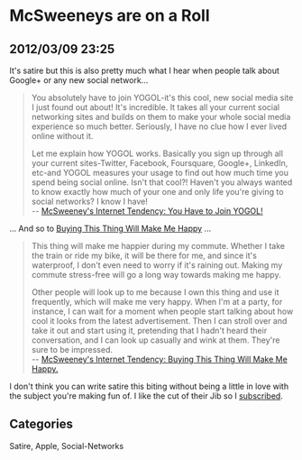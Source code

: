 # McSweeneys are on a Roll## 2012/03/09 23:25It's satire but this is also pretty much what I hear when people talk about Google+ or any new social network...> You absolutely have to join YOGOL-it's this cool, new social media site > I just found out about! It's incredible. It takes all your current > social networking sites and builds on them to make your whole social > media experience so much better. Seriously, I have no clue how I ever > lived online without it.>  > Let me explain how YOGOL works. Basically you sign up through all your > current sites-Twitter, Facebook, Foursquare, Google+, LinkedIn, etc-and > YOGOL measures your usage to find out how much time you spend being > social online. Isn't that cool?! Haven't you always wanted to know > exactly how much of your one and only life you're giving to social > networks? I know I have!  > -- [McSweeney's Internet Tendency: You Have to Join YOGOL!][yo]... And so to [Buying This Thing Will Make Me Happy][2] ...> This thing will make me happier during my commute. Whether I take the > train or ride my bike, it will be there for me, and since it's > waterproof, I don't even need to worry if it's raining out. Making my > commute stress-free will go a long way towards making me happy.>  > Other people will look up to me because I own this thing and use it > frequently, which will make me very happy. When I'm at a party, for > instance, I can wait for a moment when people start talking about how > cool it looks from the latest advertisement. Then I can stroll over and > take it out and start using it, pretending that I hadn't heard their > conversation, and I can look up casually and wink at them. They're sure > to be impressed.  > -- [McSweeney's Internet Tendency: Buying This Thing Will Make Me Happy.][2]I don't think you can write satire this biting without being a little in love with the subject you're making fun of. I like the cut of their Jib so I [subscribed][rss].[yo]: http://www.mcsweeneys.net/articles/you-have-to-join-yogol[rss]: http://feeds.feedburner.com/Mcsweeneys[2]: http://www.mcsweeneys.net/articles/buying-this-thing-will-make-me-happy## CategoriesSatire, Apple, Social-Networks